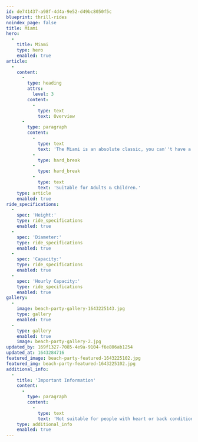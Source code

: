 ```yaml
---
id: de741437-a98f-4d4a-9e52-d49bc8050f5c
blueprint: thrill-rides
noindex_page: false
title: Miami
hero:
  -
    title: Miami
    type: hero
    enabled: true
article:
  -
    content:
      -
        type: heading
        attrs:
          level: 3
        content:
          -
            type: text
            text: Overview
      -
        type: paragraph
        content:
          -
            type: text
            text: 'The Miami is an absolute classic, you can''t have a funfair without it. The passengers all sit in a row and when it is full the row of seats take off in a clockwise or anti-clockwise direction at increasing speed. This is a popular ride for friends, family and all thrill-seekers alike.'
          -
            type: hard_break
          -
            type: hard_break
          -
            type: text
            text: 'Suitable for Adults & Children.'
    type: article
    enabled: true
ride_specifications:
  -
    spec: 'Height:'
    type: ride_specifications
    enabled: true
  -
    spec: 'Diameter:'
    type: ride_specifications
    enabled: true
  -
    spec: 'Capacity:'
    type: ride_specifications
    enabled: true
  -
    spec: 'Hourly Capacity:'
    type: ride_specifications
    enabled: true
gallery:
  -
    image: beach-party-gallery-1643225143.jpg
    type: gallery
    enabled: true
  -
    type: gallery
    enabled: true
    image: beach-party-gallery-2.jpg
updated_by: 169f1327-7085-4e9a-9104-f6e806ab1254
updated_at: 1643284716
featured_image: beach-party-featured-1643225102.jpg
featured_img: beach-party-featured-1643225102.jpg
additional_info:
  -
    title: 'Important Information'
    content:
      -
        type: paragraph
        content:
          -
            type: text
            text: 'Not suitable for people with heart or back conditions or of a nervous disposition should avoid riding. Other medical conditions that may preclude riding include pregnancy, recent surgery, broken bones, or neck problems.'
    type: additional_info
    enabled: true
---
```

